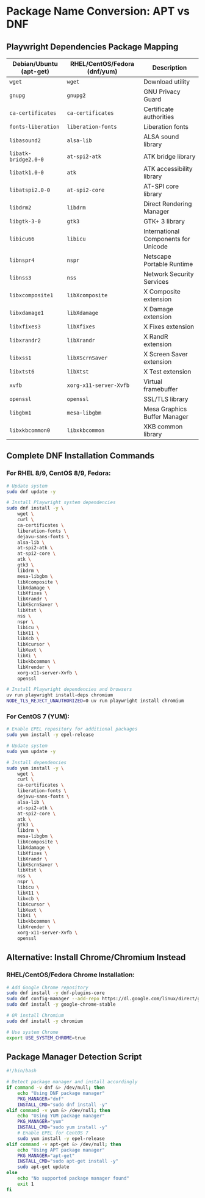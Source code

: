 # Package Name Conversion: APT vs DNF

## Playwright Dependencies Package Mapping

| Debian/Ubuntu (apt-get) | RHEL/CentOS/Fedora (dnf/yum) | Description |
|--------------------------|-------------------------------|-------------|
| `wget` | `wget` | Download utility |
| `gnupg` | `gnupg2` | GNU Privacy Guard |
| `ca-certificates` | `ca-certificates` | Certificate authorities |
| `fonts-liberation` | `liberation-fonts` | Liberation fonts |
| `libasound2` | `alsa-lib` | ALSA sound library |
| `libatk-bridge2.0-0` | `at-spi2-atk` | ATK bridge library |
| `libatk1.0-0` | `atk` | ATK accessibility library |
| `libatspi2.0-0` | `at-spi2-core` | AT-SPI core library |
| `libdrm2` | `libdrm` | Direct Rendering Manager |
| `libgtk-3-0` | `gtk3` | GTK+ 3 library |
| `libicu66` | `libicu` | International Components for Unicode |
| `libnspr4` | `nspr` | Netscape Portable Runtime |
| `libnss3` | `nss` | Network Security Services |
| `libxcomposite1` | `libXcomposite` | X Composite extension |
| `libxdamage1` | `libXdamage` | X Damage extension |
| `libxfixes3` | `libXfixes` | X Fixes extension |
| `libxrandr2` | `libXrandr` | X RandR extension |
| `libxss1` | `libXScrnSaver` | X Screen Saver extension |
| `libxtst6` | `libXtst` | X Test extension |
| `xvfb` | `xorg-x11-server-Xvfb` | Virtual framebuffer |
| `openssl` | `openssl` | SSL/TLS library |
| `libgbm1` | `mesa-libgbm` | Mesa Graphics Buffer Manager |
| `libxkbcommon0` | `libxkbcommon` | XKB common library |

## Complete DNF Installation Commands

### For RHEL 8/9, CentOS 8/9, Fedora:

```bash
# Update system
sudo dnf update -y

# Install Playwright system dependencies
sudo dnf install -y \
    wget \
    curl \
    ca-certificates \
    liberation-fonts \
    dejavu-sans-fonts \
    alsa-lib \
    at-spi2-atk \
    at-spi2-core \
    atk \
    gtk3 \
    libdrm \
    mesa-libgbm \
    libXcomposite \
    libXdamage \
    libXfixes \
    libXrandr \
    libXScrnSaver \
    libXtst \
    nss \
    nspr \
    libicu \
    libX11 \
    libXcb \
    libXcursor \
    libXext \
    libXi \
    libxkbcommon \
    libXrender \
    xorg-x11-server-Xvfb \
    openssl

# Install Playwright dependencies and browsers
uv run playwright install-deps chromium
NODE_TLS_REJECT_UNAUTHORIZED=0 uv run playwright install chromium
```

### For CentOS 7 (YUM):

```bash
# Enable EPEL repository for additional packages
sudo yum install -y epel-release

# Update system
sudo yum update -y

# Install dependencies
sudo yum install -y \
    wget \
    curl \
    ca-certificates \
    liberation-fonts \
    dejavu-sans-fonts \
    alsa-lib \
    at-spi2-atk \
    at-spi2-core \
    atk \
    gtk3 \
    libdrm \
    mesa-libgbm \
    libXcomposite \
    libXdamage \
    libXfixes \
    libXrandr \
    libXScrnSaver \
    libXtst \
    nss \
    nspr \
    libicu \
    libX11 \
    libxcb \
    libXcursor \
    libXext \
    libXi \
    libxkbcommon \
    libXrender \
    xorg-x11-server-Xvfb \
    openssl
```

## Alternative: Install Chrome/Chromium Instead

### RHEL/CentOS/Fedora Chrome Installation:

```bash
# Add Google Chrome repository
sudo dnf install -y dnf-plugins-core
sudo dnf config-manager --add-repo https://dl.google.com/linux/direct/google-chrome-stable_current_x86_64.rpm
sudo dnf install -y google-chrome-stable

# OR install Chromium
sudo dnf install -y chromium

# Use system Chrome
export USE_SYSTEM_CHROME=true
```

## Package Manager Detection Script

```bash
#!/bin/bash

# Detect package manager and install accordingly
if command -v dnf &> /dev/null; then
    echo "Using DNF package manager"
    PKG_MANAGER="dnf"
    INSTALL_CMD="sudo dnf install -y"
elif command -v yum &> /dev/null; then
    echo "Using YUM package manager"
    PKG_MANAGER="yum"
    INSTALL_CMD="sudo yum install -y"
    # Enable EPEL for CentOS 7
    sudo yum install -y epel-release
elif command -v apt-get &> /dev/null; then
    echo "Using APT package manager"
    PKG_MANAGER="apt-get"
    INSTALL_CMD="sudo apt-get install -y"
    sudo apt-get update
else
    echo "No supported package manager found"
    exit 1
fi
```
